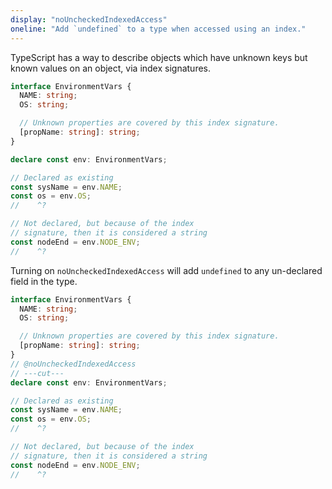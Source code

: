```yaml
---
display: "noUncheckedIndexedAccess"
oneline: "Add `undefined` to a type when accessed using an index."
---
```


TypeScript has a way to describe objects which have unknown keys but known values on an object, via index signatures.

```ts twoslash
interface EnvironmentVars {
  NAME: string;
  OS: string;

  // Unknown properties are covered by this index signature.
  [propName: string]: string;
}

declare const env: EnvironmentVars;

// Declared as existing
const sysName = env.NAME;
const os = env.OS;
//    ^?

// Not declared, but because of the index
// signature, then it is considered a string
const nodeEnd = env.NODE_ENV;
//    ^?
```

Turning on `noUncheckedIndexedAccess` will add `undefined` to any un-declared field in the type.

```ts twoslash
interface EnvironmentVars {
  NAME: string;
  OS: string;

  // Unknown properties are covered by this index signature.
  [propName: string]: string;
}
// @noUncheckedIndexedAccess
// ---cut---
declare const env: EnvironmentVars;

// Declared as existing
const sysName = env.NAME;
const os = env.OS;
//    ^?

// Not declared, but because of the index
// signature, then it is considered a string
const nodeEnd = env.NODE_ENV;
//    ^?
```
